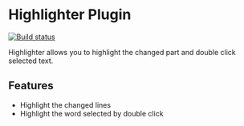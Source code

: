 # Highlighter Plugin
[![Build status](https://ci.appveyor.com/api/projects/status/80mwe62vnmtkjy7o/branch/master?svg=true)](https://ci.appveyor.com/project/sieukrem/jn-npp-plugin/branch/master)

Highlighter allows you to highlight the changed part and double click selected text.

## Features
- Highlight the changed lines
- Highlight the word selected by double click

